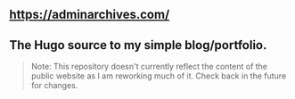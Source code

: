 ## https://adminarchives.com/
## The Hugo source to my simple blog/portfolio.
> Note: This repository doesn't currently reflect the content of the public website as I am reworking much of it. Check back in the future for changes.